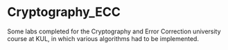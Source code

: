 # Cryptography_ECC
Some labs completed for the Cryptography and Error Correction university course at KUL, in which various algorithms had to be implemented.
